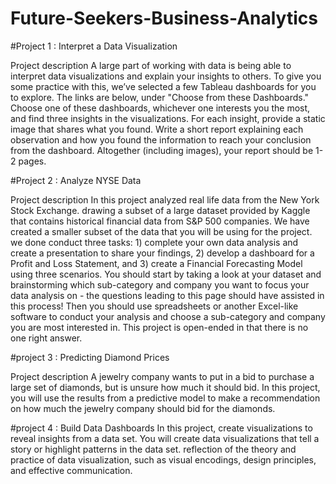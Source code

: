 

# Future-Seekers-Business-Analytics






#Project 1 : Interpret a Data Visualization

Project description
A large part of working with data is being able to interpret data visualizations and explain your insights to others. To give you some practice with this, we’ve selected a few Tableau dashboards for you to explore. The links are below, under "Choose from these Dashboards." Choose one of these dashboards, whichever one interests you the most, and find three insights in the visualizations. For each insight, provide a static image that shares what you found. Write a short report explaining each observation and how you found the information to reach your conclusion from the dashboard. Altogether (including images), your report should be 1-2 pages.








#Project 2 : Analyze NYSE Data

Project description
In this project analyzed real life data from the New York Stock Exchange.  drawing a subset of a large dataset provided by Kaggle that contains historical financial data from S&P 500 companies. We have created a smaller subset of the data that you will be using for the project.
we done conduct three tasks: 1) complete your own data analysis and create a presentation to share your findings, 2) develop a dashboard for a Profit and Loss Statement, and 3) create a Financial Forecasting Model using three scenarios. You should start by taking a look at your dataset and brainstorming which sub-category and company you want to focus your data analysis on - the questions leading to this page should have assisted in this process! Then you should use spreadsheets or another Excel-like software to conduct your analysis and choose a sub-category and company you are most interested in. This project is open-ended in that there is no one right answer.







#project 3 : Predicting Diamond Prices

Project description
A jewelry company wants to put in a bid to purchase a large set of diamonds, but is unsure how much it should bid. In this project, you will use the results from a predictive model to make a recommendation on how much the jewelry company should bid for the diamonds.







#project 4 : Build Data Dashboards
In this project,  create visualizations to reveal insights from a data set. You will create data visualizations that tell a story or highlight patterns in the data set.  reflection of the theory and practice of data visualization, such as visual encodings, design principles, and effective communication.
